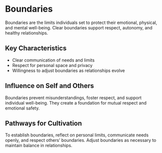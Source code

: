 # Boundaries

Boundaries are the limits individuals set to protect their emotional, physical, and mental well-being. Clear boundaries support respect, autonomy, and healthy relationships.

## Key Characteristics

- Clear communication of needs and limits
- Respect for personal space and privacy
- Willingness to adjust boundaries as relationships evolve

## Influence on Self and Others

Boundaries prevent misunderstandings, foster respect, and support individual well-being. They create a foundation for mutual respect and emotional safety.

## Pathways for Cultivation

To establish boundaries, reflect on personal limits, communicate needs openly, and respect others’ boundaries. Adjust boundaries as necessary to maintain balance in relationships.

